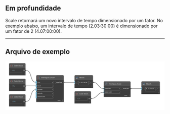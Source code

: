 ## Em profundidade
Scale retornará um novo intervalo de tempo dimensionado por um fator. No exemplo abaixo, um intervalo de tempo (2.03:30:00) é dimensionado por um fator de 2 (4.07:00:00).
___
## Arquivo de exemplo

![Scale](./DSCore.TimeSpan.Scale_img.jpg)

